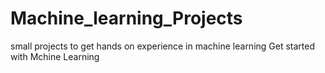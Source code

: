 # Machine_learning_Projects
small projects to get hands on experience in machine learning
Get started with Mchine Learning
